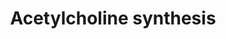 ---
annotations:
- type: Pathway Ontology
  value: acetylcholine metabolic pathway
authors:
- A.Kwa
- MaintBot
- Thomas
- Cgrove
- Christine Chichester
- Mkutmon
- Fehrhart
- Eweitz
communities:
- WormBase_Approved
description: Acetylcholine is an important neurotransmitter. It can be rapidly released
  in the synaptic cleft upon activation of the neuron. In the synaptic cleft the compound
  is degraded rapidly into choline and acetate, this is essential for proper neuronal
  functioning. Choline and Acetate are taken up into the cytosol and recycled for
  the next activation.
last-edited: 2021-05-23
organisms:
- Caenorhabditis elegans
redirect_from:
- /index.php/Pathway:WP264
- /instance/WP264
schema-jsonld:
- '@context': https://schema.org/
  '@id': https://wikipathways.github.io/pathways/WP264.html
  '@type': Dataset
  creator:
    '@type': Organization
    name: WikiPathways
  description: Acetylcholine is an important neurotransmitter. It can be rapidly released
    in the synaptic cleft upon activation of the neuron. In the synaptic cleft the
    compound is degraded rapidly into choline and acetate, this is essential for proper
    neuronal functioning. Choline and Acetate are taken up into the cytosol and recycled
    for the next activation.
  keywords:
  - Acetylcholine
  - Acetyl CoA
  - Phosphatidylethanolamines
  - Acetate
  - Cytidine diphosphate choline
  - PMT-1
  - PCYT-1
  - Phosphatidylcholines
  - Choline
  - UNC-17
  - CKA-2
  - Phosphorylcholine
  - ace-1
  - PDHA2
  - Glycerophosphocholine
  - PDHA-1
  license: CC0
  name: Acetylcholine synthesis
seo: CreativeWork
title: Acetylcholine synthesis
wpid: WP264
---